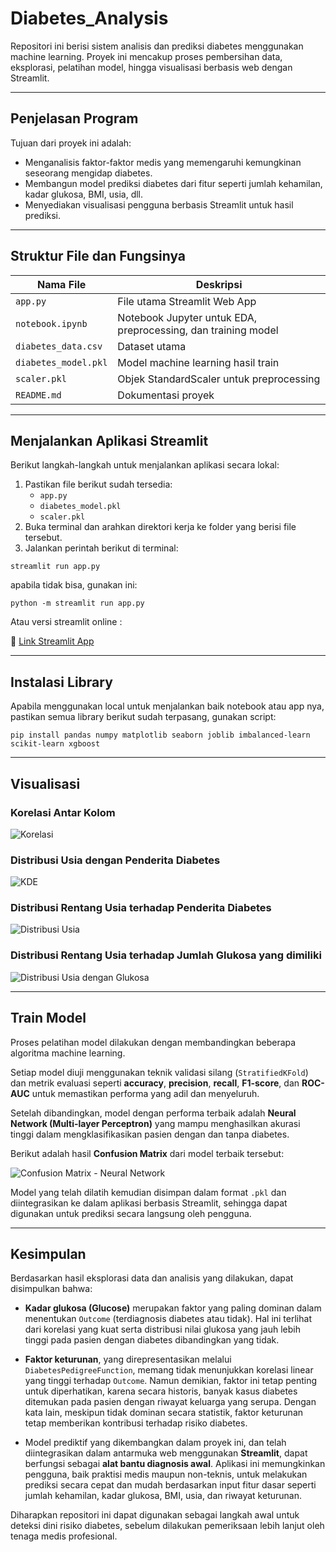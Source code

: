 # Diabetes_Analysis

Repositori ini berisi sistem analisis dan prediksi diabetes menggunakan machine learning. Proyek ini mencakup proses pembersihan data, eksplorasi, pelatihan model, hingga visualisasi berbasis web dengan Streamlit.

---

## Penjelasan Program

Tujuan dari proyek ini adalah:
- Menganalisis faktor-faktor medis yang memengaruhi kemungkinan seseorang mengidap diabetes.
- Membangun model prediksi diabetes dari fitur seperti jumlah kehamilan, kadar glukosa, BMI, usia, dll.
- Menyediakan visualisasi pengguna berbasis Streamlit untuk hasil prediksi.

---

## Struktur File dan Fungsinya

| Nama File             | Deskripsi                                                                 |
|----------------------|---------------------------------------------------------------------------|
| `app.py`             | File utama Streamlit Web App                                              |
| `notebook.ipynb`     | Notebook Jupyter untuk EDA, preprocessing, dan training model             |
| `diabetes_data.csv`  | Dataset utama                                                             |
| `diabetes_model.pkl` | Model machine learning hasil train                                        |
| `scaler.pkl`         | Objek StandardScaler untuk preprocessing                                  |
| `README.md`          | Dokumentasi proyek                                                        |

---

## Menjalankan Aplikasi Streamlit

Berikut langkah-langkah untuk menjalankan aplikasi secara lokal:

1. Pastikan file berikut sudah tersedia:
   - `app.py`
   - `diabetes_model.pkl`
   - `scaler.pkl`
2. Buka terminal dan arahkan direktori kerja ke folder yang berisi file tersebut.
3. Jalankan perintah berikut di terminal:

```
streamlit run app.py
```

apabila tidak bisa, gunakan ini:

```
python -m streamlit run app.py
```

Atau versi streamlit online :

🔗 [Link Streamlit App](https://diabetes-analysis-farhanqf.streamlit.app/)

---

## Instalasi Library

Apabila menggunakan local untuk menjalankan baik notebook atau app nya, pastikan semua library berikut sudah terpasang, gunakan script:

```
pip install pandas numpy matplotlib seaborn joblib imbalanced-learn scikit-learn xgboost
```

---

## Visualisasi

### Korelasi Antar Kolom

![Korelasi](images/chart_4.png)

### Distribusi Usia dengan Penderita Diabetes

![KDE](images/chart_1.png)

### Distribusi Rentang Usia terhadap Penderita Diabetes

![Distribusi Usia](images/chart_2.png)

### Distribusi Rentang Usia terhadap Jumlah Glukosa yang dimiliki

![Distribusi Usia dengan Glukosa](images/chart_3.png)

---

## Train Model

Proses pelatihan model dilakukan dengan membandingkan beberapa algoritma machine learning.

Setiap model diuji menggunakan teknik validasi silang (`StratifiedKFold`) dan metrik evaluasi seperti **accuracy**, **precision**, **recall**, **F1-score**, dan **ROC-AUC** untuk memastikan performa yang adil dan menyeluruh.

Setelah dibandingkan, model dengan performa terbaik adalah **Neural Network (Multi-layer Perceptron)** yang mampu menghasilkan akurasi tinggi dalam mengklasifikasikan pasien dengan dan tanpa diabetes.

Berikut adalah hasil **Confusion Matrix** dari model terbaik tersebut:

![Confusion Matrix - Neural Network](images/chart_5.png)

Model yang telah dilatih kemudian disimpan dalam format `.pkl` dan diintegrasikan ke dalam aplikasi berbasis Streamlit, sehingga dapat digunakan untuk prediksi secara langsung oleh pengguna.

---

## Kesimpulan

Berdasarkan hasil eksplorasi data dan analisis yang dilakukan, dapat disimpulkan bahwa:

- **Kadar glukosa (Glucose)** merupakan faktor yang paling dominan dalam menentukan `Outcome` (terdiagnosis diabetes atau tidak). Hal ini terlihat dari korelasi yang kuat serta distribusi nilai glukosa yang jauh lebih tinggi pada pasien dengan diabetes dibandingkan yang tidak.
  
- **Faktor keturunan**, yang direpresentasikan melalui `DiabetesPedigreeFunction`, memang tidak menunjukkan korelasi linear yang tinggi terhadap `Outcome`. Namun demikian, faktor ini tetap penting untuk diperhatikan, karena secara historis, banyak kasus diabetes ditemukan pada pasien dengan riwayat keluarga yang serupa. Dengan kata lain, meskipun tidak dominan secara statistik, faktor keturunan tetap memberikan kontribusi terhadap risiko diabetes.

- Model prediktif yang dikembangkan dalam proyek ini, dan telah diintegrasikan dalam antarmuka web menggunakan **Streamlit**, dapat berfungsi sebagai **alat bantu diagnosis awal**. Aplikasi ini memungkinkan pengguna, baik praktisi medis maupun non-teknis, untuk melakukan prediksi secara cepat dan mudah berdasarkan input fitur dasar seperti jumlah kehamilan, kadar glukosa, BMI, usia, dan riwayat keturunan.

Diharapkan repositori ini dapat digunakan sebagai langkah awal untuk deteksi dini risiko diabetes, sebelum dilakukan pemeriksaan lebih lanjut oleh tenaga medis profesional.
